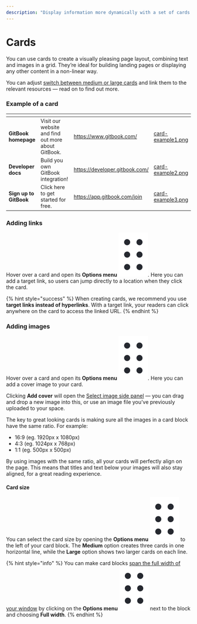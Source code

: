 ```yaml
---
description: "Display information more dynamically with a set of cards —\_with or without images."
---
```


# Cards

You can use cards to create a visually pleasing page layout, combining text and images in a grid. They’re ideal for building landing pages or displaying any other content in a non-linear way.

You can adjust [switch between medium or large cards](cards.md#card-size) and link them to the relevant resources — read on to find out more.

### Example of a card

<table data-view="cards"><thead><tr><th></th><th></th><th data-hidden data-card-target data-type="content-ref"></th><th data-hidden data-card-cover data-type="files"></th></tr></thead><tbody><tr><td><strong>GitBook homepage</strong></td><td>Visit our website and find out more about GitBook.</td><td><a href="https://www.gitbook.com/">https://www.gitbook.com/</a></td><td><a href="../../.gitbook/assets/card-example1.png">card-example1.png</a></td></tr><tr><td><strong>Developer docs</strong></td><td>Build you own GitBook integration!</td><td><a href="https://developer.gitbook.com/">https://developer.gitbook.com/</a></td><td><a href="../../.gitbook/assets/card-example2.png">card-example2.png</a></td></tr><tr><td><strong>Sign up to GitBook</strong></td><td>Click here to get started for free.</td><td><a href="https://app.gitbook.com/join">https://app.gitbook.com/join</a></td><td><a href="../../.gitbook/assets/card-example3.png">card-example3.png</a></td></tr></tbody></table>

### Adding links <a href="#adding-links-and-images-to-your-cards" id="adding-links-and-images-to-your-cards"></a>

Hover over a card and open its **Options menu** <img src="../../.gitbook/assets/Options menu.png" alt="" data-size="line">. Here you can add a target link, so users can jump directly to a location when they click the card.

{% hint style="success" %}
When creating cards, we recommend you use **target links instead of hyperlinks**. With a target link, your readers can click anywhere on the card to access the linked URL.
{% endhint %}

### Adding images

Hover over a card and open its **Options menu** <img src="../../.gitbook/assets/Options menu.png" alt="" data-size="line">. Here you can add a cover image to your card.&#x20;

Clicking **Add cover** will open the [Select image side panel](insert-images.md#how-to-add-images) — you can drag and drop a new image into this, or use an image file you’ve previously uploaded to your space.

The key to great looking cards is making sure all the images in a card block have the same ratio. For example:

* 16:9 (eg. 1920px x 1080px)
* 4:3 (eg. 1024px x 768px)
* 1:1 (eg. 500px x 500px)

By using images with the same ratio, all your cards will perfectly align on the page. This means that titles and text below your images will also stay aligned, for a great reading experience.

#### Card size

You can select the card size by opening the **Options menu** <img src="../../.gitbook/assets/Options menu.png" alt="" data-size="line"> to the left of your card block. The **Medium** option creates three cards in one horizontal line, while the **Large** option shows two larger cards on each line.

{% hint style="info" %}
You can make card blocks [span the full width of your window](./#full-width-blocks) by clicking on the **Options menu** <img src="../../.gitbook/assets/Options menu.png" alt="" data-size="line">  next to the block and choosing **Full width**.
{% endhint %}
